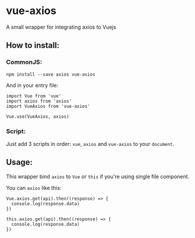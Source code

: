 # vue-axios
A small wrapper for integrating axios to Vuejs

## How to install:
### CommonJS:
```
npm install --save axios vue-axios
```

And in your entry file:
```
import Vue from 'vue'
import axios from 'axios'
import VueAxios from 'vue-axios'

Vue.use(VueAxios, axios)
```

### Script:
Just add 3 scripts in order: `vue`, `axios` and `vue-axios` to your `document`.

## Usage:
This wrapper bind `axios` to `Vue` or `this` if you're using single file component.

You can `axios` like this:
```
Vue.axios.get(api).then((response) => {
  console.log(response.data)
})

this.axios.get(api).then((response) => {
  console.log(response.data)
})
```
